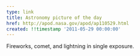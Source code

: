 ```yaml
---
type: link
title: Astronomy picture of the day
href: http://apod.nasa.gov/apod/ap110529.html
created: !!timestamp '2011-05-29 00:00:00'
---
```

Fireworks, comet, and lightning in single exposure.
